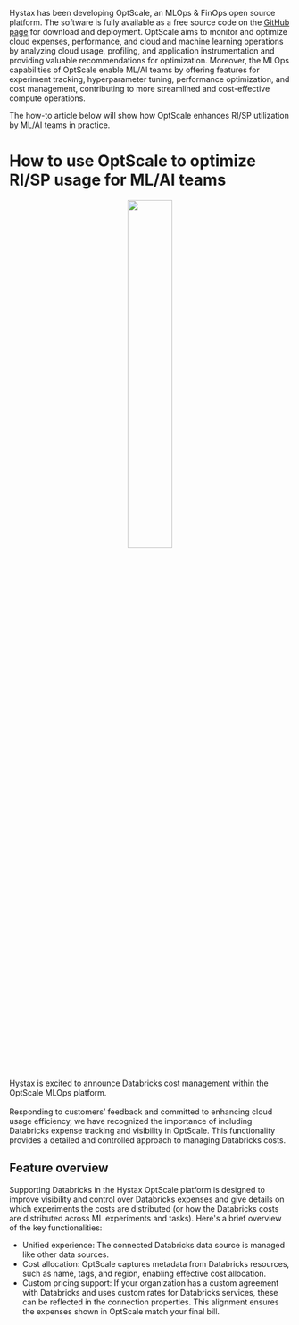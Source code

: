 Hystax has been developing OptScale, an MLOps & FinOps open source platform. The software is fully available as a free source code on the [GitHub page](https://github.com/hystax/optscale) for download and deployment. OptScale aims to monitor and optimize cloud expenses, performance, and cloud and machine learning operations by analyzing cloud usage, profiling, and application instrumentation and providing valuable recommendations for optimization. Moreover, the MLOps capabilities of OptScale enable ML/AI teams by offering features for experiment tracking, hyperparameter tuning, performance optimization, and cost management, contributing to more streamlined and cost-effective compute operations.

The how-to article below will show how OptScale enhances RI/SP utilization by ML/AI teams in practice.

# How to use OptScale to optimize RI/SP usage for ML/AI teams


<p align="center">
<img src="documentation/images/Databricks-account-support.png" width="40%" align="middle">
</p>
Hystax is excited to announce Databricks cost management within the OptScale MLOps platform.
<br>
<br>
Responding to customers’ feedback and committed to enhancing cloud usage efficiency, we have recognized the importance of including Databricks expense tracking and visibility in OptScale. This functionality provides a detailed and controlled approach to managing Databricks costs.

## Feature overview
Supporting Databricks in the Hystax OptScale platform is designed to improve visibility and control over Databricks expenses and give details on which experiments the costs are distributed (or how the Databricks costs are distributed across ML experiments and tasks). Here's a brief overview of the key functionalities:

- Unified experience: The connected Databricks data source is managed like other data sources.
- Cost allocation: OptScale captures metadata from Databricks resources, such as name, tags, and region, enabling effective cost allocation.
- Custom pricing support: If your organization has a custom agreement with Databricks and uses custom rates for Databricks services, these can be reflected in the connection properties. This alignment ensures the expenses shown in OptScale match your final bill.
